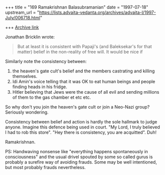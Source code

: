 +++
title = "169 Ramakrishnan Balasubramanian"
date = "1997-07-18"
upstream_url = "https://lists.advaita-vedanta.org/archives/advaita-l/1997-July/006718.html"

+++
[Archive link](https://lists.advaita-vedanta.org/archives/advaita-l/1997-July/006718.html)

Jonathan Bricklin wrote:

>But at least it is consistent with Papaji's (and Baleksekar's for that
>matter) belief in the non-reality of free will.  It would be nice if

Similarly note the consistency between:

1. the heaven's gate cult's belief and the members castrating and
killing themselves.
2. Idi Amin's voice telling that it was OK to eat human beings and
people finding heads in his fridge.
3. Hitler believing that Jews were the cause of all evil and sending
millions of them to the gas chamber
et etc etc.

So why don't you join the heaven's gate cult or join a Neo-Nazi group?
Seriously wondering.

Consistency between belief and action is hardly the sole hallmark to
judge anyone. Imagine this defence being used in court. "My Lord, I
truly believed I had to rob this store". "Hey there is consistency, you
are acquitted". Duh!

Ramakrishnan.

PS: Handwaving nonsense like "everything happens spontaneously in
consciousness" and the usual drivel spouted by some so called gurus is
probably a surefire way of avoiding frauds. Some may be well
intentioned, but most probably frauds nevertheless.

